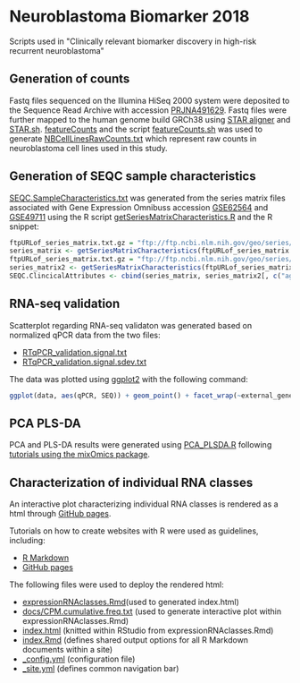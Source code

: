 # Neuroblastoma Biomarker 2018
Scripts used in "Clinically relevant biomarker discovery in high-risk recurrent neuroblastoma"

## Generation of counts
Fastq files sequenced on the Illumina HiSeq 2000 system were deposited to the Sequence Read Archive with accession [PRJNA491629](https://www.ncbi.nlm.nih.gov/bioproject/PRJNA491629). Fastq files were further mapped to the human genome build GRCh38 using [STAR aligner](https://github.com/alexdobin/STAR) and [STAR.sh](https://github.com/utnesp/Neuroblastoma_Biomarker_2018/blob/master/STAR.sh). [featureCounts](http://subread.sourceforge.net/) and the script [featureCounts.sh](https://github.com/utnesp/Neuroblastoma_Biomarker_2018/blob/master/featureCounts.sh) was used to generate [NBCellLinesRawCounts.txt](https://raw.githubusercontent.com/utnesp/Neuroblastoma_Biomarker_2018/master/NBCellLinesRawCounts.txt) which represent raw counts in neuroblastoma cell lines used in this study. 

## Generation of SEQC sample characteristics
[SEQC.SampleCharacteristics.txt](https://github.com/utnesp/Neuroblastoma_Biomarker_2018/blob/master/SEQC.SampleCharacteristics.txt) was generated from the series matrix files associated with Gene Expression Omnibuss accession [GSE62564](https://www.ncbi.nlm.nih.gov/geo/query/acc.cgi?acc=GSE62564) and [GSE49711](https://www.ncbi.nlm.nih.gov/geo/query/acc.cgi?acc=GSE49711) using the R script [getSeriesMatrixCharacteristics.R](https://github.com/utnesp/NORAD/blob/master/getSeriesMatrixCharacteristics.R) and the R snippet:

```r
ftpURLof_series_matrix.txt.gz = "ftp://ftp.ncbi.nlm.nih.gov/geo/series/GSE62nnn/GSE62564/matrix/GSE62564_series_matrix.txt.gz" # reanalyzed dataset
series_matrix <- getSeriesMatrixCharacteristics(ftpURLof_series_matrix.txt.gz)
ftpURLof_series_matrix.txt.gz = "ftp://ftp.ncbi.nlm.nih.gov/geo/series/GSE49nnn/GSE49711/matrix/GSE49711_series_matrix.txt.gz" # original dataset (also includes age_at_diagnosis, mycn_status, inss_stage and class_label)
series_matrix2 <- getSeriesMatrixCharacteristics(ftpURLof_series_matrix.txt.gz)
SEQC.ClincicalAttributes <- cbind(series_matrix, series_matrix2[, c("age_at_diagnosis", "mycn_status", "inss_stage", "class_label")]) # see descriptions at https://www.ncbi.nlm.nih.gov/geo/query/acc.cgi?acc=GSE49711
```

## RNA-seq validation
Scatterplot regarding RNA-seq validaton was generated based on normalized qPCR data from the two files:
- [RTqPCR_validation.signal.txt](https://raw.githubusercontent.com/utnesp/Neuroblastoma_Biomarker_2018/master/RTqPCR_validation.signal.txt)
- [RTqPCR_validation.signal.sdev.txt](https://raw.githubusercontent.com/utnesp/Neuroblastoma_Biomarker_2018/master/RTqPCR_validation.signal.sdev.txt)

The data was plotted using [ggplot2](https://github.com/tidyverse/ggplot2) with the following command:
```r
ggplot(data, aes(qPCR, SEQ)) + geom_point() + facet_wrap(~external_gene_name, scales = "free", labeller=labeller(external_gene_name = unlist(gene_names))) + theme_bw()
```

## PCA PLS-DA
PCA and PLS-DA results were generated using [PCA_PLSDA.R](https://raw.githubusercontent.com/utnesp/Neuroblastoma_Biomarker_2018/master/PCA_PLSDA.R) following [tutorials using the mixOmics package](http://mixomics.org/case-studies/).


## Characterization of individual RNA classes
An interactive plot characterizing individual RNA classes is rendered as a html through [GitHub pages](https://utnesp.github.io/Neuroblastoma_Biomarker_2018/).

Tutorials on how to create websites with R were used as guidelines, including:
- [R Markdown](https://rmarkdown.rstudio.com/rmarkdown_websites.html)
- [GitHub pages](https://pages.github.com)

The following files were used to deploy the rendered html: 
- [expressionRNAclasses.Rmd](https://raw.githubusercontent.com/utnesp/Neuroblastoma_Biomarker_2018/master/expressionRNAclasses.Rmd)(used to generated index.html)
- [docs/CPM.cumulative.freq.txt](https://raw.githubusercontent.com/utnesp/Neuroblastoma_Biomarker_2018/master/docs/CPM.cumulative.freq.txt) (used to generate interactive plot within expressionRNAclasses.Rmd)
- [index.html](https://raw.githubusercontent.com/utnesp/Neuroblastoma_Biomarker_2018/master/index.html) (knitted within RStudio from expressionRNAclasses.Rmd)
- [index.Rmd](https://raw.githubusercontent.com/utnesp/Neuroblastoma_Biomarker_2018/master/index.Rmd) (defines shared output options for all R Markdown documents within a site)
- [_config.yml](https://raw.githubusercontent.com/utnesp/Neuroblastoma_Biomarker_2018/master/_config.yml) (configuration file)
- [_site.yml](https://raw.githubusercontent.com/utnesp/Neuroblastoma_Biomarker_2018/master/_site.yml) (defines common navigation bar)



